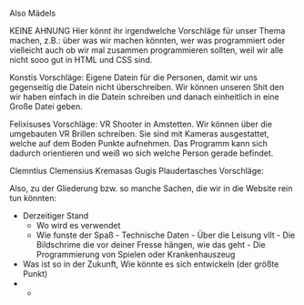 Also Mädels

KEINE AHNUNG
Hier könnt ihr irgendwelche Vorschläge für unser Thema machen, z.B.: über was wir machen könnten, wer was programmiert oder vielleicht auch ob wir mal zusammen programmieren sollten, weil wir alle nicht sooo gut in HTML und CSS sind.


Konstis Vorschläge:
Eigene Datein für die Personen, damit wir uns gegenseitig die Datein nicht überschreiben. Wir können unseren Shit den wir haben einfach in die Datein schreiben und danach einheitlich in eine Große Datei geben.

Felixisuses Vorschläge:
VR Shooter in Amstetten. Wir können über die umgebauten VR Brillen schreiben. Sie sind mit Kameras ausgestattet, welche auf dem Boden Punkte aufnehmen. Das Programm kann sich dadurch orientieren und weiß wo sich welche Person gerade befindet.

Clemntius Clemensius Kremasas Gugis Plaudertasches Vorschläge:




Also,
zu der Gliederung bzw. so manche Sachen, die wir in die Website rein tun könnten:

- Derzeitiger Stand
  - Wo wird es verwendet
  - Wie funste der Spaß
        - Technische Daten
        - Über die Leisung vllt
        - Die Bildschrime die vor deiner Fresse hängen, wie das geht
        - Die Programmierung von Spielen oder Krankenhauszeug
- Was ist so in der Zukunft, Wie könnte es sich entwickeln (der größte Punkt)
- 
  - 

